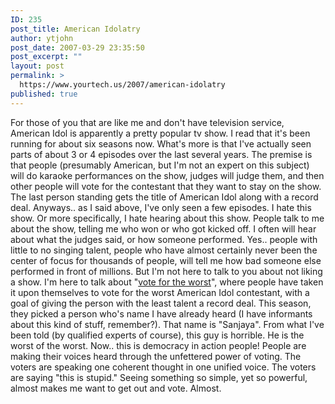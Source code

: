 ```yaml
---
ID: 235
post_title: American Idolatry
author: ytjohn
post_date: 2007-03-29 23:35:50
post_excerpt: ""
layout: post
permalink: >
  https://www.yourtech.us/2007/american-idolatry
published: true
---
```

For those of you that are like me and don't have television service, American Idol is apparently a pretty popular tv show.  I read that it's been running for about six seasons now.  What's more is that I've actually seen parts of about 3 or 4 episodes over the last several years.
The premise is that people (presumably American, but I'm not an expert on this subject) will do karaoke performances on the show, judges will judge them, and then other people will vote for the contestant that they want to stay on the show.  The last person standing gets the title of American Idol along with a record deal.
Anyways.. as I said above, I've only seen a few episodes.  I hate this show.  Or more specifically, I hate hearing about this show.  People talk to me about the show, telling me who won or who got kicked off.  I often will hear about what the judges said, or how someone performed.  Yes.. people with little to no singing talent, people who have almost certainly never been the center of focus for thousands of people, will tell me how bad someone else performed in front of millions.
But I'm not here to talk to you about not liking a show.  I'm here to talk about "<a title="Vote for the Worst" href="http://www.votefortheworst.com/">vote for the worst</a>", where people have taken it upon themselves to vote for the worst American Idol contestant, with a goal of giving the person with the least talent a record deal.  This season, they picked a person who's name I have already heard (I have informants about this kind of stuff, remember?).  That name is "Sanjaya".  From what I've been told (by qualified experts of course), this guy is horrible.  He is the worst of the worst.  Now.. this is democracy in action people!  People are making their voices heard through the unfettered power of voting.  The voters are speaking one coherent thought in one unified voice. The voters are saying "this is stupid."
Seeing something so simple, yet so powerful, almost makes me want to get out and vote.  Almost.
